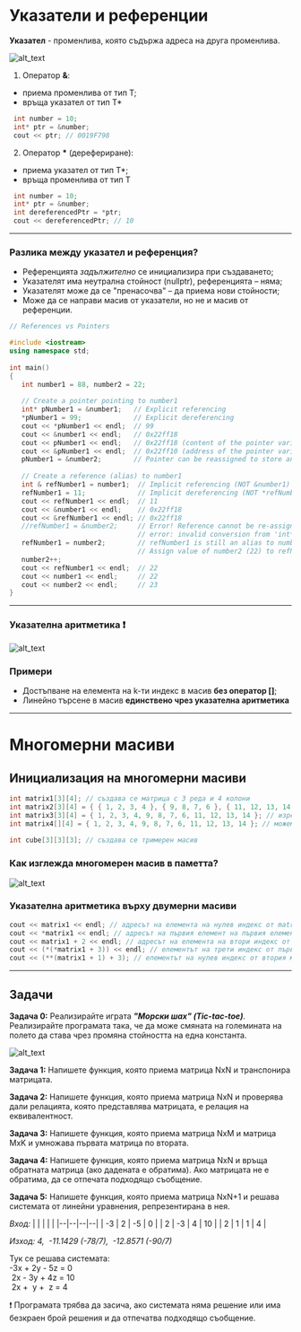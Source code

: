 # Указатели и референции

**Указател** - променлива, която съдържа адреса на друга променлива.  

![alt_text](https://i.ibb.co/xgDQ6gy/Pointer.png)

1. Оператор **&**:
- приема променлива от тип Т;
- връща указател от тип T*
 
```c++
 int number = 10;
 int* ptr = &number;
 cout << ptr; // 0019F798
``` 

2. Оператор **\*** (дерефериране):
- приема указaтел от тип Т*;
- връща променлива от тип Т

```c++
 int number = 10;
 int* ptr = &number;
 int dereferencedPtr = *ptr; 
 cout << dereferencedPtr; // 10
```

---

### Разлика между указател и референция?

- Референцията *задължително* се инициализира при създаването;
- Указателят има неутрална стойност (nullptr), референцията – няма;
- Указателят може да се "пренасочва" – да приема нови стойности;
- Може да се направи масив от указатели, но не и масив от референции.

```c++
// References vs Pointers

#include <iostream>
using namespace std;
 
int main() 
{
   int number1 = 88, number2 = 22;
 
   // Create a pointer pointing to number1
   int* pNumber1 = &number1;   // Explicit referencing
   *pNumber1 = 99;             // Explicit dereferencing
   cout << *pNumber1 << endl;  // 99
   cout << &number1 << endl;   // 0x22ff18
   cout << pNumber1 << endl;   // 0x22ff18 (content of the pointer variable - same as above)
   cout << &pNumber1 << endl;  // 0x22ff10 (address of the pointer variable)
   pNumber1 = &number2;        // Pointer can be reassigned to store another address
 
   // Create a reference (alias) to number1
   int & refNumber1 = number1;  // Implicit referencing (NOT &number1)
   refNumber1 = 11;             // Implicit dereferencing (NOT *refNumber1)
   cout << refNumber1 << endl;  // 11
   cout << &number1 << endl;    // 0x22ff18
   cout << &refNumber1 << endl; // 0x22ff18
   //refNumber1 = &number2;     // Error! Reference cannot be re-assigned
                                // error: invalid conversion from 'int*' to 'int'
   refNumber1 = number2;        // refNumber1 is still an alias to number1.
                                // Assign value of number2 (22) to refNumber1 (and number1).
   number2++;   
   cout << refNumber1 << endl;  // 22
   cout << number1 << endl;     // 22
   cout << number2 << endl;     // 23
}
```

---

### Указателна аритметика :heavy_exclamation_mark:

![alt_text](https://i.ibb.co/B6JDb4J/Pointer-Arithmetic.png)

### Примери
- Достъпване на елемента на k-ти индекс в масив **без оператор []**;
- Линейно търсене в масив **единствено чрез указателна аритметика**

---

# Многомерни масиви

## Инициализация на многомерни масиви
```c++
int matrix1[3][4]; // създава се матрица с 3 реда и 4 колони
int matrix2[3][4] = { { 1, 2, 3, 4 }, { 9, 8, 7, 6 }, { 11, 12, 13, 14 } }; // изреждаме редовете
int matrix3[3][4] = { 1, 2, 3, 4, 9, 8, 7, 6, 11, 12, 13, 14 }; // изреждаме елементите
int matrix4[][4] = { 1, 2, 3, 4, 9, 8, 7, 6, 11, 12, 13, 14 }; // можем да изпуснем най-лявата спецификация на дължина
 
int cube[3][3][3]; // създава се тримерен масив
```
### Как изглежда многомерен масив в паметта?

![alt_text](https://i.ibb.co/09K0718/Matrix-In-Mem.png)

### Указателна аритметика върху двумерни масиви
```c++
cout << matrix1 << endl; // адресът на елемента на нулев индекс от matrix1 (масивът [1, 2, 3, 4])
cout << *matrix1 << endl; // адресът на първия елемент на първия елемент от matrix1 (1-цата от масива [1, 2, 3, 4])
cout << matrix1 + 2 << endl; // адресът на елемента на втори индекс от matrix1 (масивът [11, 12, 13, 14])
cout << (*(*matrix1 + 3)) << endl; // елементът на трети индекс от първия масив (4)
cout << (**(matrix1 + 1) + 3); // елементът на нулев индекс от втория масив, събран с 3 (12)
```

---

## Задачи
**Задача 0:** Реализирайте играта **_"Морски шах" (Tic-tac-toe)_**.  Реализирайте програмата така, че да може смяната на големината на полето да става чрез промяна стойността на една константа.  

![alt_text](https://i.ibb.co/KLP4LkX/Tic-tac-toe.jpg)  

**Задача 1:** Напишете функция, която приема матрица NxN и транспонира матрицата.  

**Задача 2:** Напишете функция, която приема матрица NxN и проверява дали релацията, която представлява матрицата, е релация на еквивалентност.  

**Задача 3:** Напишете функция, която приема матрица NxM и матрица MxK и умножава първата матрица по втората.  

**Задача 4:** Напишете функция, която приема матрица NxN и връща обратната матрица (ако дадената е обратима). Ако матрицата не е обратима, да се отпечата подходящо съобщение.  

**Задача 5:** Напишете функция, която приема матрица NxN+1 и решава системата от линейни уравнения, репрезентирана в нея.  

*Вход:*
| | | | |
|--|--|--|--|
| -3 | 2 | -5 | 0 |
| 2 | -3 | 4 | 10 |
| 2 | 1 | 1 | 4 |

*Изход: 4, &nbsp;-11.1429 (-78/7), &nbsp;-12.8571 (-90/7)*  

Тук се решава системата:  
-3x + 2y - 5z = 0  
&nbsp;2x - 3y + 4z = 10  
&nbsp;2x + &nbsp;y + &nbsp;z = 4  

:heavy_exclamation_mark: Програмата трябва да засича, ако системата няма решение или има безкраен брой решения и да отпечатва подходящо съобщение.
